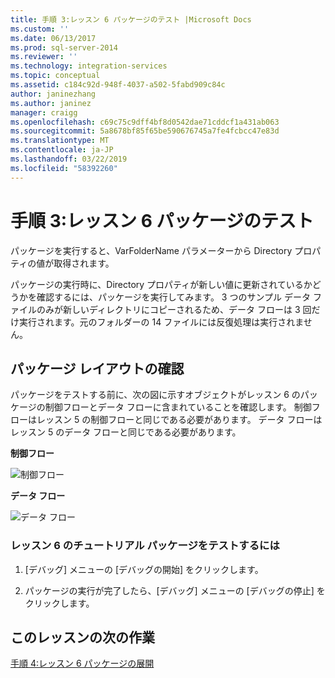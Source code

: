 ```yaml
---
title: 手順 3:レッスン 6 パッケージのテスト |Microsoft Docs
ms.custom: ''
ms.date: 06/13/2017
ms.prod: sql-server-2014
ms.reviewer: ''
ms.technology: integration-services
ms.topic: conceptual
ms.assetid: c184c92d-948f-4037-a502-5fabd909c84c
author: janinezhang
ms.author: janinez
manager: craigg
ms.openlocfilehash: c69c75c9dff4bf8d0542dae71cddcf1a431ab063
ms.sourcegitcommit: 5a8678bf85f65be590676745a7fe4fcbcc47e83d
ms.translationtype: MT
ms.contentlocale: ja-JP
ms.lasthandoff: 03/22/2019
ms.locfileid: "58392260"
---
```

# <a name="step-3-testing-the-lesson-6-package"></a>手順 3:レッスン 6 パッケージのテスト
  パッケージを実行すると、VarFolderName パラメーターから Directory プロパティの値が取得されます。  
  
 パッケージの実行時に、Directory プロパティが新しい値に更新されているかどうかを確認するには、パッケージを実行してみます。 3 つのサンプル データ ファイルのみが新しいディレクトリにコピーされるため、データ フローは 3 回だけ実行されます。元のフォルダーの 14 ファイルには反復処理は実行されません。  
  
## <a name="checking-the-package-layout"></a>パッケージ レイアウトの確認  
 パッケージをテストする前に、次の図に示すオブジェクトがレッスン 6 のパッケージの制御フローとデータ フローに含まれていることを確認します。 制御フローはレッスン 5 の制御フローと同じである必要があります。 データ フローはレッスン 5 のデータ フローと同じである必要があります。  
  
 **制御フロー**  
  
 ![制御フロー](../../2014/tutorials/media/task3lesson6control.jpg "制御フロー")  
  
 **データ フロー**  
  
 ![データ フロー](../../2014/tutorials/media/task3lesson6data.jpg "データ フロー")  
  
### <a name="to-test-the-lesson-6-tutorial-package"></a>レッスン 6 のチュートリアル パッケージをテストするには  
  
1.  [デバッグ] メニューの [デバッグの開始] をクリックします。  
  
2.  パッケージの実行が完了したら、[デバッグ] メニューの [デバッグの停止] をクリックします。  
  
## <a name="next-task-in-lesson"></a>このレッスンの次の作業  
 [手順 4:レッスン 6 パッケージの展開](../integration-services/lesson-6-4-deploying-the-lesson-6-package.md)  
  
  
